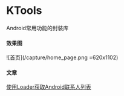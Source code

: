 # KTools
Android常用功能的封装库

#### 效果图
![首页](/capture/home_page.png =620x1102)

#### 文章

[使用Loader获取Android联系人列表](http://www.jianshu.com/p/b5147124590e)
